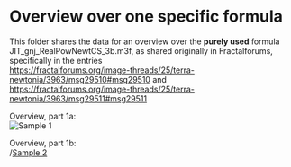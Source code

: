 # Overview over one specific formula

This folder shares the data for an overview over the **purely used** formula JIT_gnj_RealPowNewtCS_3b.m3f, as shared originally in Fractalforums, specifically in the entries   
https://fractalforums.org/image-threads/25/terra-newtonia/3963/msg29510#msg29510 and   
https://fractalforums.org/image-threads/25/terra-newtonia/3963/msg29511#msg29511   
   
Overview, part 1a:   
![Sample 1](./samples-1a/JIT_gnj_RealPowNewtCS_3b-matrix01a.jpg)   
   
Overview, part 1b:   
/[Sample 2](./samples-1b/JIT_gnj_RealPowNewtCS_3b-matrix01b.jpg )   